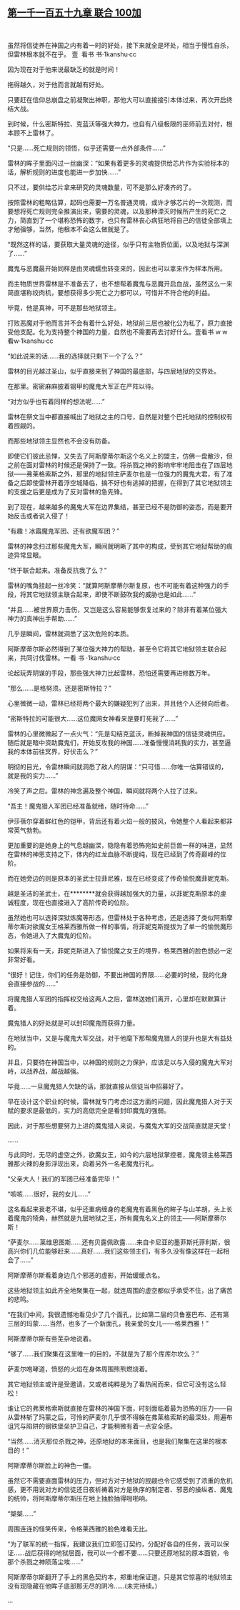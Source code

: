 ## [第一千一百五十九章 联合 100加](https://www.xxbiquge.com/11_11222/9063731.html)
﻿

  虽然将信徒养在神国之内有着一时的好处，接下来就全是坏处，相当于慢性自杀，但雷林根本就不在乎。 壹  看书 书·1kanshu·cc

  因为现在对于他来说最缺乏的就是时间！

  拖得越久，对于他而言就越有好处。

  只要赶在信仰总崩盘之前凝聚出神职，那他大可以直接接引本体过来，再次开启终结大战。

  到时候，什么密斯特拉、克蓝沃等强大神力，也自有八级极限的巫师前去对付，根本顾不上雷林了。

  “只是……死亡规则的领悟，似乎还需要一点外部条件……”

  雷林的眸子里面闪过一丝幽深：“如果有着更多的灵魂提供给芯片作为实验标本的话，解析规则的进度也能进一步加快……”

  只不过，要供给芯片拿来研究的灵魂数量，可不是那么好凑齐的了。

  按照雷林的粗略估算，起码也需要一万名普通灵魂，或许才够芯片的一次观测，而要想将死亡规则完全推演出来，需要的灵魂，以及那种湮灭时候所产生的死亡之力，简直到了一个堪称恐怖的数字，也只有雷林丧心病狂地将自己的信徒全部填上才勉强够，当然，他根本不会这么做就是了。

  “既然这样的话，要获取大量灵魂的途径，似乎只有主物质位面，以及地狱与深渊了……”

  魔鬼与恶魔最开始同样是由灵魂蠕虫转变来的，因此也可以拿来作为样本所用。

  而主物质世界雷林是不准备去了，也不想帮着魔鬼与恶魔开启血战，虽然这么一来简直堪称绞肉机，要想获得多少死亡之力都可以，可惜并不符合他的利益。

  毕竟，他是真神，可不是那些地狱领主。

  打败恶魔对于他而言并不会有着什么好处，地狱前三层也被化公为私了，原力直接受他支配。化为支持整个神国的力量，自然也不需要再去讨好什么。壹看书 w w看w·1kanshu·cc

  “如此说来的话……我的选择就只剩下一个了么？”

  雷林的目光越过圣山，似乎直接来到了神国的最底部，与四层地狱的交界处。

  在那里。密密麻麻披着钢甲的魔鬼大军正在严阵以待。

  “对方似乎也有着同样的想法呢……”

  雷林在祭文当中都直接喊出了地狱之主的口号，自然是对整个巴托地狱的控制权有着觊觎的。

  而那些地狱领主显然也不会没有防备。

  即使它们彼此忌惮，又失去了阿斯摩蒂尔斯这个名义上的盟主，仿佛一盘散沙，但之前在面对雷林的时候还是保持了一致。将杀戮之神的影响牢牢地阻击在了四层地狱——弗莱格索斯之外，那里的地狱领主萨麦尔也是一位强力的魔鬼大君，有了准备之后即使雷林开着浮空城降临，搞不好也有逃掉的把握，在得到了其它地狱领主的支援之后更是成为了反对雷林的急先锋。

  到了现在，越来越多的魔鬼大军在边界集结，甚至已经不是防御的姿态，而是要开始反击或者说入侵了！

  “有趣！冰霜魔鬼军团、还有欲魔军团？”

  雷林的神念扫过那些魔鬼大军，瞬间就明晰了其中的构成，受到其它地狱帮助的痕迹异常显眼。

  “终于联合起来。准备反抗我了么？”

  雷林的嘴角挂起一丝冷笑：“就算阿斯摩蒂尔斯复原，也不可能有着这种强力的手段，将其它地狱领主联合起来，即使不断鼓吹我的威胁也是如此……”

  “并且……被世界原力击伤，又岂是这么容易能够恢复过来的？除非有着某位强大神力的真神出手帮助……”

  几乎是瞬间，雷林就洞悉了这次危险的本质。

  阿斯摩蒂尔斯必然得到了某位强大神力的帮助，甚至令它将其它地狱领主联合起来，共同讨伐雷林。一看 书 ·1kanshu·cc

  论起玩弄阴谋的手段，那些强大神力比起雷林，恐怕还需要再进修数万年。

  “那么……是格努须。还是密斯特拉？”

  心里微微一动，雷林已经将两个最大的嫌疑犯列了出来，并且他个人还倾向后者。

  “密斯特拉的可能很大……这位魔网女神看来是要盯死我了……”

  雷林的心里微微起了一点火气：“先是勾结克蓝沃，断掉我神国的信徒灵魂供应。随后就是暗中资助魔鬼们，开始反攻我的神国……准备慢慢消耗我的实力，甚至逼我的本体前往冥界，好伏击么？”

  明彻的目光，令雷林瞬间就洞悉了敌人的阴谋：“只可惜……你唯一估算错误的，就是我的实力……”

  冷笑了声之后。雷林的神念遍及整个神国，瞬间就将两个人拉了过来。

  “吾主！魔鬼猎人军团已经准备就绪，随时待命……”

  伊莎蓓尔穿着鲜红色的铠甲，背后还有着火焰一般的披风，令她整个人看起来都非常英气勃勃。

  更加重要的是她身上的气息越幽深，隐隐有着恐怖宛如史前巨兽一样的味道，显然在雷林的神恩支持之下，体内的红龙血脉不断提纯，现在已经到了传奇巅峰的位阶。

  而在她旁边的则是原本的圣武士拉菲尼雅，现在已经变成了传奇愉悦魔菲妮克斯。

  越是圣洁的圣武士，在********就会获得越加强大的力量，以菲妮克斯原本的虔诚程度，现在也直接进入了高阶传奇的位阶。

  虽然她也可以选择深狱炼魔等形态，但雷林处于各种考虑，还是选择了类似阿斯摩蒂尔斯对欲魔女王格莱西雅所做一样的事情，将菲妮克斯提拔为了单一的愉悦魔形态，令她进入了大魔鬼的位阶。

  如果将来有一天，菲妮克斯进入了愉悦魔之女王的境界，格莱西雅的脸色想必一定非常好看。

  “很好！记住，你们的任务是防御，不要出神国的界限……必要的时候，我的化身会直接参战的……”

  将魔鬼猎人军团的指挥权交给这两人之后，雷林送她们离开，心里却在默默算计着。

  魔鬼猎人的好处就是可以封印魔鬼而获得力量。

  在地狱当中，又是与魔鬼大军交战，对于他麾下那帮魔鬼猎人的提升也是大有益处的。

  并且，只要待在神国当中，以神国的规则之力保护，应该足以与入侵的魔鬼大军对峙，以战养战，越战越强。

  毕竟……一旦魔鬼猎人欠缺的话，那就直接从信徒当中招募好了。

  早在设计这个职业的时候，雷林就专门考虑过这方面的问题，因此魔鬼猎人对于天赋的要求是最低的，实力的高低完全是看封印魔鬼的强弱。

  因此，对于那些想要努力上进的魔鬼猎人来说，与魔鬼大军的交战简直就是天堂！

  ……

  与此同时，无尽的虚空之外，欲魔女王，如今的六层地狱掌控者，魔鬼领主格莱西雅那火辣的身影浮现出来，向着另外一名老魔鬼行礼。

  “父亲大人！我们的军团已经准备完毕！”

  “咳咳……很好，我的女儿……”

  这名看起来衰老不堪，似乎还重病缠身的老魔鬼有着黑色的眸子与山羊胡，头上长着魔鬼的犄角，赫然就是九层地狱之王，所有魔鬼名义上的领主——阿斯摩蒂尔斯！

  “萨麦尔……莱维思图斯……还有贝露佩欧露……来自卡尼亚的墨菲斯托菲利斯，很高兴你们几位能够赶来……真好……我们这些领主们，有多久没有像这样在一起相会了……”

  阿斯摩蒂尔斯看着身边几个邪恶的虚影，开始缓缓点名。

  这些地狱领主如此齐全地聚集在一起，就连周围的虚空都似乎承受不住，出了痛苦的悲鸣。

  “在我们中间，我很遗憾地看见少了几个面孔，比如第二层的贝鲁塞巴布、还有第三层的玛蒙……当然，也多了一个新面孔，我亲爱的女儿——格莱西雅！”

  阿斯摩蒂尔斯有些芜杂地说着。

  “够了……我们聚集在这里唯一的目的，不就是为了那个库库尔坎么？”

  萨麦尔咆哮道，愤怒的火焰在身体周围熊熊燃烧着。

  其它地狱领主或许是受邀请，又或者纯粹是为了看热闹而来，但它可没有这么轻松！

  谁让它的弗莱格索斯就直接在雷林的神国下面，时刻面临着最为恐怖的压力——自从雷林斩了玛蒙之后，可怜的萨麦尔几乎恨不得躲在弗莱格索斯的最深处，用遍布诅咒与陷阱的钢铁堡垒护卫自己，才能稍微有着一点安全感。

  “当然……消灭那位杀戮之神，还原地狱的本来面目，也是我们聚集在这里的根本目的！”

  阿斯摩蒂尔斯脸上的神色一僵。

  虽然它不需要直面雷林的压力，但对方对于地狱的觊觎也令它感受到了浓重的危机感，更不用说对方的信徒还日夜祈祷着对方是秩序的制定者、邪恶的操纵者、魔鬼的统帅，将阿斯摩蒂尔斯压在地上抽脸抽得啪啪响。

  “桀桀……”

  周围连连的怪笑传来，令格莱西雅的脸色难看无比。

  “为了联军的统一指挥，我建议我们立即签订契约，分配好各自的任务，我可以保证……战后获得的地狱层面，我可以一个都不要……只要还原地狱的原本面貌，令那个杀戮之神陨落尘埃……”

  阿斯摩蒂尔斯翻开了手上的黑色契约本，郑重地保证道，只是其它惊喜的地狱领主没有现隐藏在他眸子底部那无尽的阴冷……(未完待续。)

  ...  
